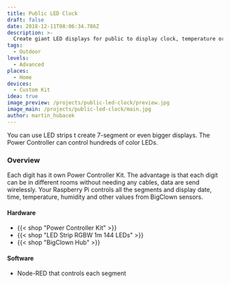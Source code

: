 ```yaml
---
title: Public LED Clock
draft: false
date: 2018-12-11T08:06:34.786Z
description: >-
  Create giant LED displays for public to display clock, temperature or any text. Change colour and make a cool effects.
tags:
  - Outdoor
levels:
  - Advanced
places:
  - Home
devices:
  - Custom Kit
idea: true
image_preview: /projects/public-led-clock/preview.jpg
image_main: /projects/public-led-clock/main.jpg
author: martin_hubacek
---
```


You can use LED strips t create 7-segment or even bigger displays. The Power Controller can control hundreds of color LEDs.

### Overview

Each digit has it own Power Controller Kit. The advantage is that each digit can be in different rooms without needing any cables, data are send wirelessly. Your Raspberry Pi controls all the segments and display date, time, temperature, humidity and other values from BigClown sensors.

#### Hardware

* {{< shop "Power Controller Kit" >}}
* {{< shop "LED Strip RGBW 1m 144 LEDs" >}}
* {{< shop "BigClown Hub" >}}


#### Software

* Node-RED that controls each segment
